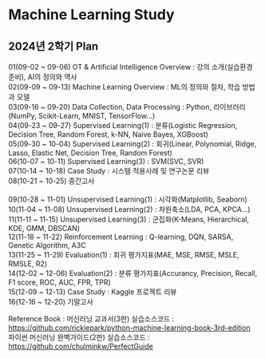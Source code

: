 # Machine Learning Study

## 2024년 2학기 Plan<br>

01(09-02 ~ 09-06) OT & Artificial Intelligence Overview : 강의 소개(실습환경 준비), AI의 정의와 역사<br>
02(09-09 ~ 09-13) Machine Learning Overview : ML의 정의와 절차, 학습 방법과 모델<br>
03(09-16 ~ 09-20) Data Collection, Data Processing : Python, 라이브러리(NumPy, Scikit-Learn, MNIST, TensorFlow...)<br>
04(09-23 ~ 09-27) Supervised Learning(1) : 분류(Logistic Regression, Decision Tree, Random Forest, k-NN, Naive Bayes, XGBoost)<br>
05(09-30 ~ 10-04) Supervised Learning(2) : 회귀(Linear, Polynomial, Ridge, Lasso, Elastic Net, Decision Tree, Random Forest)<br>
06(10-07 ~ 10-11) Supervised Learning(3) : SVM(SVC, SVR)<br>
07(10-14 ~ 10-18) Case Study : 시스템 적용사례 및 연구논문 리뷰<br>
08(10-21 ~ 10-25) 중간고사<br>	
09(10-28 ~ 11-01) Unsupervised Learning(1) : 시각화(Matplotlib, Seaborn)<br>
10(11-04 ~ 11-08) Unsupervised Learning(2) : 차원축소(LDA, PCA, KPCA...)<br>
11(11-11 ~ 11-15) Unsupervised Learning(3) : 군집화(K-Means, Hierarchical, KDE, GMM, DBSCAN)<br>
12(11-18 ~ 11-22) Reinforcement Learning : Q-learning, DQN, SARSA, Genetic Algorithm, A3C<br>
13(11-25 ~ 11-29) Evaluation(1) : 회귀 평가지표(MAE, MSE, RMSE, MSLE, RMSLE, R2)<br>
14(12-02 ~ 12-06) Evaluation(2) : 분류 평가지표(Accurancy, Precision, Recall, F1 score, ROC, AUC, FPR, TPR)<br>
15(12-09 ~ 12-13) Case Study : Kaggle 프로젝트 리뷰<br>
16(12-16 ~ 12-20) 기말고사<br>

Reference Book : 
머신러닝 교과서(3판) 실습소스코드 : https://github.com/rickiepark/python-machine-learning-book-3rd-edition
<br>
파이썬 머신러닝 완벽가이드(2판) 실습소스코드 : https://github.com/chulminkw/PerfectGuide
